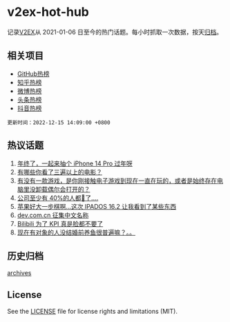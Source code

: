 # v2ex-hot-hub

 记录[V2EX](https://www.v2ex.com/)从 2021-01-06 日至今的热门话题。每小时抓取一次数据，按天[归档](archives)。
 
 ## 相关项目

- [GitHub热榜](https://github.com/snaildev/github-hot-hub)
- [知乎热榜](https://github.com/snaildev/zhihu-hot-hub)
- [微博热榜](https://github.com/snaildev/weibo-hot-hub)
- [头条热榜](https://github.com/snaildev/toutiao-hot-hub)
- [抖音热榜](https://github.com/snaildev/douyin-hot-hub)


 `更新时间：2022-12-15 14:09:00 +0800`

## 热议话题

1. [年终了，一起来抽个 iPhone 14 Pro 过年呀](https://www.v2ex.com/t/902614)
1. [有哪些你看了三遍以上的电影？](https://www.v2ex.com/t/902525)
1. [有没有一款游戏，是你刚接触电子游戏到现在一直在玩的，或者是始终存在电脑里没卸载偶尔会打开的？](https://www.v2ex.com/t/902456)
1. [公司至少有 40%的人都🐑了....](https://www.v2ex.com/t/902615)
1. [苹果好大一步棋啊...这次 IPADOS 16.2 让我看到了某些东西](https://www.v2ex.com/t/902617)
1. [dev.com.cn 征集中文名称](https://www.v2ex.com/t/902635)
1. [Bilibili 为了 KPI 真是脸都不要了](https://www.v2ex.com/t/902545)
1. [现在有对象的人没结婚前养鱼很普遍嘛？。。](https://www.v2ex.com/t/902553)

## 历史归档

[archives](archives)

## License

See the [LICENSE](LICENSE) file for license rights and limitations (MIT).
